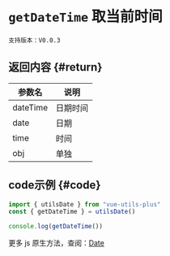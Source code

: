 # `getDateTime` 取当前时间

`支持版本：V0.0.3`

## 返回内容 {#return}

| 参数名      | 说明   |
|----------|------|
| dateTime | 日期时间 |
| date     | 日期   |
| time     | 时间   |
| obj      | 单独   |


## code示例 {#code}

```javascript
import { utilsDate } from "vue-utils-plus"
const { getDateTime } = utilsDate()

console.log(getDateTime())
```


更多 js 原生方法，查阅：[Date](https://developer.mozilla.org/zh-CN/docs/Web/JavaScript/Reference/Global_Objects/Date)
